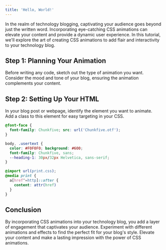 ```yaml
---
title: 'Hello, World!'
---
```


In the realm of technology blogging, captivating your audience goes beyond just the written word. Incorporating eye-catching CSS animations can elevate your content and provide a dynamic user experience. In this tutorial, we'll explore the art of creating CSS animations to add flair and interactivity to your technology blog.

## Step 1: Planning Your Animation

Before writing any code, sketch out the type of animation you want. Consider the mood and tone of your blog, ensuring the animation complements your content.

## Step 2: Setting Up Your HTML

In your blog post or webpage, identify the element you want to animate. Add a class to this element for easy targeting in your CSS.

```css
@font-face {
  font-family: Chunkfive; src: url('Chunkfive.otf');
}

body, .usertext {
  color: #F0F0F0; background: #600;
  font-family: Chunkfive, sans;
  --heading-1: 30px/32px Helvetica, sans-serif;
}

@import url(print.css);
@media print {
  a[href^=http]::after {
    content: attr(href)
  }
}
```

## Conclusion

By incorporating CSS animations into your technology blog, you add a layer of engagement that captivates your audience. Experiment with different animations and effects to find the perfect fit for your blog's style. Elevate your content and make a lasting impression with the power of CSS animations.
